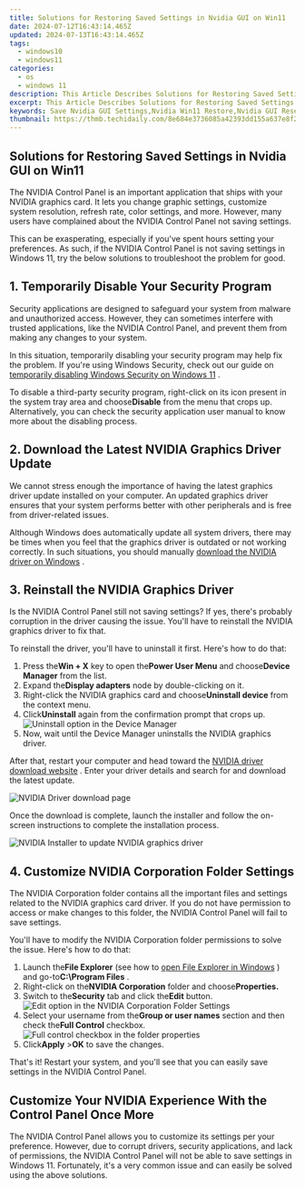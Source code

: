 ```yaml
---
title: Solutions for Restoring Saved Settings in Nvidia GUI on Win11
date: 2024-07-12T16:43:14.465Z
updated: 2024-07-13T16:43:14.465Z
tags:
  - windows10
  - windows11
categories:
  - os
  - windows 11
description: This Article Describes Solutions for Restoring Saved Settings in Nvidia GUI on Win11
excerpt: This Article Describes Solutions for Restoring Saved Settings in Nvidia GUI on Win11
keywords: Save Nvidia GUI Settings,Nvidia Win11 Restore,Nvidia GUI Reset Guide,Nvidia Settings Recovery,Nvidia Graphics Settings Fix,Restore Nvidia Win11 UI,Win11 Nvidia GUI Settings Save
thumbnail: https://thmb.techidaily.com/8e684e3736085a42393dd155a637e8f217c26c390b45353b04f9ee1e79b6412e.jpg
---
```


## Solutions for Restoring Saved Settings in Nvidia GUI on Win11

 The NVIDIA Control Panel is an important application that ships with your NVIDIA graphics card. It lets you change graphic settings, customize system resolution, refresh rate, color settings, and more. However, many users have complained about the NVIDIA Control Panel not saving settings.

 This can be exasperating, especially if you've spent hours setting your preferences. As such, if the NVIDIA Control Panel is not saving settings in Windows 11, try the below solutions to troubleshoot the problem for good.

## 1\. Temporarily Disable Your Security Program

 Security applications are designed to safeguard your system from malware and unauthorized access. However, they can sometimes interfere with trusted applications, like the NVIDIA Control Panel, and prevent them from making any changes to your system.

 In this situation, temporarily disabling your security program may help fix the problem. If you're using Windows Security, check out our guide on [temporarily disabling Windows Security on Windows 11](https://www.makeuseof.com/temporarily-disable-windows-security-windows-11/) .

 To disable a third-party security program, right-click on its icon present in the system tray area and choose**Disable** from the menu that crops up. Alternatively, you can check the security application user manual to know more about the disabling process.

## 2\. Download the Latest NVIDIA Graphics Driver Update

 We cannot stress enough the importance of having the latest graphics driver update installed on your computer. An updated graphics driver ensures that your system performs better with other peripherals and is free from driver-related issues.

 Although Windows does automatically update all system drivers, there may be times when you feel that the graphics driver is outdated or not working correctly. In such situations, you should manually [download the NVIDIA driver on Windows](https://www.makeuseof.com/how-update-nvidia-graphics-card-drivers-windows/) .

## 3\. Reinstall the NVIDIA Graphics Driver

 Is the NVIDIA Control Panel still not saving settings? If yes, there's probably corruption in the driver causing the issue. You'll have to reinstall the NVIDIA graphics driver to fix that.

 To reinstall the driver, you'll have to uninstall it first. Here's how to do that:

1. Press the**Win + X** key to open the**Power User Menu** and choose**Device Manager** from the list.
2. Expand the**Display adapters** node by double-clicking on it.
3. Right-click the NVIDIA graphics card and choose**Uninstall device** from the context menu.
4. Click**Uninstall** again from the confirmation prompt that crops up.  
![Uninstall option in the Device Manager](https://static1.makeuseofimages.com/wordpress/wp-content/uploads/2023/05/uninstall-option-2.jpg)
5. Now, wait until the Device Manager uninstalls the NVIDIA graphics driver.

 After that, restart your computer and head toward the [NVIDIA driver download website](https://www.nvidia.com/download/index.aspx) . Enter your driver details and search for and download the latest update.

![NVIDIA Driver download page](https://static1.makeuseofimages.com/wordpress/wp-content/uploads/2023/05/nvidia-driver-download.jpg)

 Once the download is complete, launch the installer and follow the on-screen instructions to complete the installation process.

![NVIDIA Installer to update NVIDIA graphics driver](https://static1.makeuseofimages.com/wordpress/wp-content/uploads/2023/05/nvidia-installer.jpg)

## 4\. Customize NVIDIA Corporation Folder Settings

 The NVIDIA Corporation folder contains all the important files and settings related to the NVIDIA graphics card driver. If you do not have permission to access or make changes to this folder, the NVIDIA Control Panel will fail to save settings.

 You'll have to modify the NVIDIA Corporation folder permissions to solve the issue. Here's how to do that:

1. Launch the**File Explorer** (see how to [open File Explorer in Windows](https://www.makeuseof.com/windows-open-file-explorer/) ) and go-to**C:\\Program Files** .
2. Right-click on the**NVIDIA Corporation** folder and choose**Properties.**
3. Switch to the**Security** tab and click the**Edit** button.  
![Edit option in the NVIDIA Corporation Folder Settings](https://static1.makeuseofimages.com/wordpress/wp-content/uploads/2023/05/edit-option.jpg)
4. Select your username from the**Group or user names** section and then check the**Full Control** checkbox.  
![Full control checkbox in the folder properties](https://static1.makeuseofimages.com/wordpress/wp-content/uploads/2023/05/full-control-checkbox.jpg)
5. Click**Apply** \>**OK** to save the changes.

 That's it! Restart your system, and you'll see that you can easily save settings in the NVIDIA Control Panel.

## Customize Your NVIDIA Experience With the Control Panel Once More

 The NVIDIA Control Panel allows you to customize its settings per your preference. However, due to corrupt drivers, security applications, and lack of permissions, the NVIDIA Control Panel will not be able to save settings in Windows 11\. Fortunately, it's a very common issue and can easily be solved using the above solutions.


<ins class="adsbygoogle"
     style="display:block"
     data-ad-format="autorelaxed"
     data-ad-client="ca-pub-7571918770474297"
     data-ad-slot="1223367746"></ins>



<ins class="adsbygoogle"
     style="display:block"
     data-ad-client="ca-pub-7571918770474297"
     data-ad-slot="8358498916"
     data-ad-format="auto"
     data-full-width-responsive="true"></ins>




